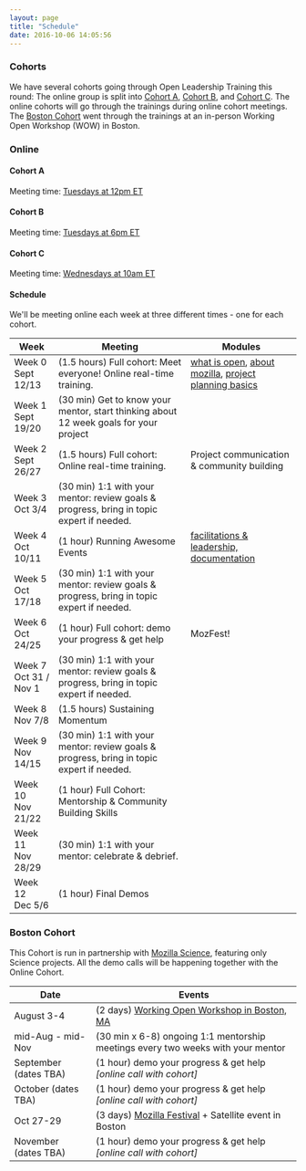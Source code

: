 ```yaml
---
layout: page
title: "Schedule"
date: 2016-10-06 14:05:56
---
```


### Cohorts

We have several cohorts going through Open Leadership Training this round: The online group is split into [Cohort A](#cohort-a), [Cohort B](#cohort-b), and [Cohort C](#cohort-c). The online cohorts will go through the trainings during online cohort meetings. The [Boston Cohort](#boston-cohort) went through the trainings at an in-person Working Open Workshop (WOW) in Boston.

### Online

#### Cohort A
Meeting time: [Tuesdays at 12pm ET](http://arewemeetingyet.com/Toronto/2017-09-12/12:00/w/Mozilla%20Open%20Leaders%20-%20Cohort%20A)

#### Cohort B
Meeting time: [Tuesdays at 6pm ET](http://arewemeetingyet.com/Toronto/2017-09-12/18:00/w/Mozilla%20Open%20Leaders%20-%20Cohort%20B)

#### Cohort C
Meeting time: [Wednesdays at 10am ET](http://arewemeetingyet.com/Toronto/2017-09-13/10:00/w/Mozilla%20Open%20Leaders%20-%20Cohort%20C)


#### Schedule
We'll be meeting online each week at three different times - one for each cohort.

Week | Meeting | Modules
--- | --- | ---
Week 0 <br /> Sept 12/13 | (1.5 hours) Full cohort: Meet everyone! Online real-time training. | [what is open](https://mozilla.github.io/open-leadership-training-series/articles/introduction-to-open-leadership/introduction-to-working-open/), [about mozilla](https://mozilla.github.io/open-leadership-training-series/articles/introduction-to-open-leadership/getting-to-know-mozilla-and-the-leadership-network/), [project planning basics](https://mozilla.github.io/open-leadership-training-series/articles/opening-your-project/)
Week 1 <br /> Sept 19/20 | (30 min) Get to know your mentor, start thinking about 12 week goals for your project |
Week 2 <br /> Sept 26/27| (1.5 hours) Full cohort: Online real-time training. | Project communication & community building
Week 3 <br /> Oct 3/4 | (30 min) 1:1 with your mentor: review goals & progress, bring in topic expert if needed. |
Week 4 <br /> Oct 10/11 | (1 hour) Running Awesome Events | [facilitations & leadership, documentation](https://mozilla.github.io/open-leadership-training-series/articles/running-awesome-community-events/)
Week 5 <br /> Oct 17/18 | (30 min) 1:1 with your mentor: review goals & progress, bring in topic expert if needed. |
Week 6 <br /> Oct 24/25  | (1 hour) Full cohort: demo your progress & get help | MozFest!
Week 7 <br /> Oct 31 / Nov 1  | (30 min) 1:1 with your mentor: review goals & progress, bring in topic expert if needed. |
Week 8 <br /> Nov 7/8 | (1.5 hours) Sustaining Momentum |
Week 9 <br />Nov 14/15  | (30 min) 1:1 with your mentor: review goals & progress, bring in topic expert if needed. |
Week 10 <br />Nov 21/22 |  (1 hour) Full Cohort: Mentorship & Community Building Skills |
Week 11 <br />Nov 28/29 | (30 min) 1:1 with your mentor: celebrate & debrief. |
Week 12 <br />Dec 5/6 | (1 hour) Final Demos |


### Boston Cohort
This Cohort is run in partnership with [Mozilla Science](http://science.mozilla.org/), featuring only Science projects. All the demo calls will be happening together with the Online Cohort.

Date | Events
--- | ---
August 3-4 | (2 days) [Working Open Workshop in Boston, MA](https://mozillascience.github.io/WOW-Boston/)
mid-Aug - mid-Nov | (30 min x 6-8) ongoing 1:1 mentorship meetings every two weeks with your mentor
September (dates TBA) | (1 hour) demo your progress & get help *[online call with cohort]*
October (dates TBA) | (1 hour) demo your progress & get help *[online call with cohort]*
Oct 27-29 | (3 days) [Mozilla Festival](http://mozillafestival.org/) + Satellite event in Boston
November (dates TBA) | (1 hour) demo your progress & get help *[online call with cohort]*